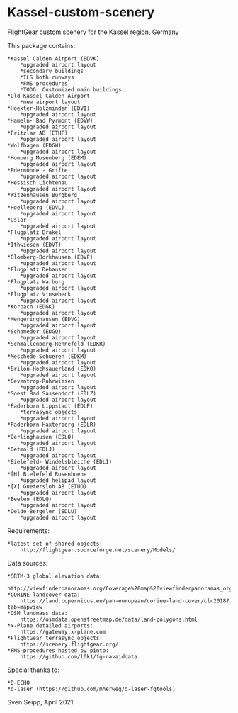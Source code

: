 # Kassel-custom-scenery
FlightGear custom scenery for the Kassel region, Germany

This package contains:

    *Kassel Calden Airport (EDVK)
        *upgraded airport layout
        *secondary buildings
        *ILS both runways
        *FMS procedures
        *TODO: Customized main buildings
    *Old Kassel Calden Airport
        *new airport layout
    *Hoexter-Holzminden (EDVI)
        *upgraded airport layout
    *Hameln- Bad Pyrmont (EDVW)
        *upgraded airport layout
    *Fritzlar AB (ETHF)
        *upgraded airport layout
    *Wolfhagen (EDGW)
        *upgraded airport layout
    *Homberg Mosenberg (EDEM)
        *upgraded airport layout
    *Edermünde - Grifte
        *upgraded airport layout
    *Hessisch Lichtenau
        *upgraded airport layout
    *Witzenhausen Burgberg
        *upgraded airport layout
    *Hoelleberg (EDVL)
        *upgraded airport layout
    *Uslar
        *upgraded airport layout
    *Flugplatz Brakel
        *upgraded airport layout
    *Ithwiesen (EDVT)
        *upgraded airport layout
    *Blomberg-Borkhausen (EDVF)
        *upgraded airport layout
    *Flugplatz Dehausen
        *upgraded airport layout
    *Flugplatz Warburg
        *upgraded airport layout
    *Flugplatz Vinsebeck
        *upgraded airport layout
    *Korbach (EDGK)
        *upgraded airport layout
    *Mengeringhausen (EDVG)
        *upgraded airport layout
    *Schameder (EDGQ)
        *upgraded airport layout
    *Schmallenberg-Rennefeld (EDKR)
        *upgraded airport layout
    *Meschede-Schueren (EDKM)
        *upgraded airport layout
    *Brilon-Hochsauerland (EDKO)
        *upgraded airport layout
    *Oeventrop-Ruhrwiesen
        *upgraded airport layout
    *Soest Bad Sassendorf (EDLZ)
        *upgraded airport layout
    *Paderborn Lippstadt (EDLP)
        *terrasync objects
        *upgraded airport layout
    *Paderborn-Haxterberg (EDLR)
        *upgraded airport layout
    *Oerlinghausen (EDLO)
        *upgraded airport layout
    *Detmold (EDLJ)
        *upgraded airport layout
    *Bielefeld- Windelsbleiche (EDLI)
        *upgraded airport layout
    *[H] Bielefeld Rosenhoehe
        *upgraded helipad layout
    *[X] Guetersloh AB (ETUO)
        *upgraded airport layout
    *Beelen (EDLQ)
        *upgraded airport layout
    *Oelde-Bergeler (EDLU)
        *upgraded airport layout
        
Requirements:

    *latest set of shared objects:
        http://flightgear.sourceforge.net/scenery/Models/
        
Data sources:

    *SRTM-3 global elevation data:
        http://viewfinderpanoramas.org/Coverage%20map%20viewfinderpanoramas_org3.htm
    *CORINE landcover data:
        https://land.copernicus.eu/pan-european/corine-land-cover/clc2018?tab=mapview
    *OSM landmass data:
        https://osmdata.openstreetmap.de/data/land-polygons.html
    *x-Plane detailed airports:
        https://gateway.x-plane.com
    *FlightGear terrasync objects:
        https://scenery.flightgear.org/
    *FMS-procedures hosted by pinto:
        https://github.com/l0k1/fg-navaiddata

Special thanks to:

    *D-ECHO
    *d-laser (https://github.com/mherweg/d-laser-fgtools)
    
    
Sven Seipp, April 2021
